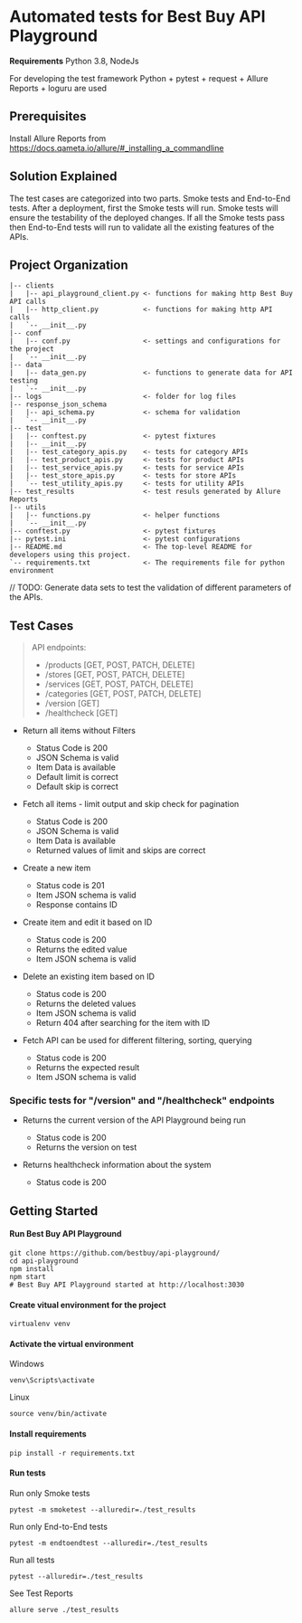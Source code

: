 # Automated tests for Best Buy API Playground

**Requirements**
Python 3.8, NodeJs

For developing the test framework Python + pytest + request + Allure Reports + loguru are used

## Prerequisites
Install Allure Reports from https://docs.qameta.io/allure/#_installing_a_commandline

## Solution Explained

The test cases are categorized into two parts. Smoke tests and End-to-End tests. 
After a deployment, first the Smoke tests will run. Smoke tests will ensure the 
testability of the deployed changes. If all the Smoke tests pass then End-to-End tests 
will run to validate all the existing features of the APIs.  

## Project Organization
```
|-- clients
|   |-- api_playground_client.py <- functions for making http Best Buy API calls         
|   |-- http_client.py           <- functions for making http API calls
|   `-- __init__.py
|-- conf
|   |-- conf.py                  <- settings and configurations for the project  
|   `-- __init__.py
|-- data
|   |-- data_gen.py              <- functions to generate data for API testing
|   `-- __init__.py
|-- logs                         <- folder for log files
|-- response_json_schema
|   |-- api_schema.py            <- schema for validation
|   `-- __init__.py
|-- test
|   |-- conftest.py              <- pytest fixtures
|   |-- __init__.py
|   |-- test_category_apis.py    <- tests for category APIs   
|   |-- test_product_apis.py     <- tests for product APIs
|   |-- test_service_apis.py     <- tests for service APIs
|   |-- test_store_apis.py       <- tests for store APIs
|   `-- test_utility_apis.py     <- tests for utility APIs
|-- test_results                 <- test resuls generated by Allure Reports 
|-- utils
|   |-- functions.py             <- helper functions 
|   `-- __init__.py
|-- conftest.py                  <- pytest fixtures
|-- pytest.ini                   <- pytest configurations 
|-- README.md                    <- The top-level README for developers using this project.
`-- requirements.txt             <- The requirements file for python environment
```

// TODO: Generate data sets to test the validation of different parameters of the APIs.

## Test Cases

> API endpoints:
> * /products [GET, POST, PATCH, DELETE]
> * /stores [GET, POST, PATCH, DELETE]
> * /services [GET, POST, PATCH, DELETE]
> * /categories [GET, POST, PATCH, DELETE]
> * /version [GET]
> * /healthcheck [GET]

* Return all items without Filters
    * Status Code is 200
    * JSON Schema is valid
    * Item Data is available
    * Default limit is correct
    * Default skip is correct
    
* Fetch all items - limit output and skip check for pagination
    * Status Code is 200
    * JSON Schema is valid
    * Item Data is available
    * Returned values of limit and skips are correct
    
* Create a new item
    * Status code is 201
    * Item JSON schema is valid
    * Response contains ID
    
* Create item and edit it based on ID
    * Status code is 200
    * Returns the edited value
    * Item JSON schema is valid
    
* Delete an existing item based on ID
    * Status code is 200
    * Returns the deleted values
    * Item JSON schema is valid
    * Return 404 after searching for the item with ID
    
* Fetch API can be used for different filtering, sorting, querying
    * Status code is 200
    * Returns the expected result
    * Item JSON schema is valid
  
### Specific tests for "/version" and "/healthcheck" endpoints
* Returns the current version of the API Playground being run
    * Status code is 200
    * Returns the version on test

* Returns healthcheck information about the system
    * Status code is 200

## Getting Started

#### Run Best Buy API Playground
```
git clone https://github.com/bestbuy/api-playground/
cd api-playground
npm install
npm start
# Best Buy API Playground started at http://localhost:3030
```

#### Create vitual environment for the project
```commandline
virtualenv venv
```
#### Activate the virtual environment
Windows
```commandline
venv\Scripts\activate
```
Linux
```commandline
source venv/bin/activate
```
#### Install requirements

```commandline
pip install -r requirements.txt
```

#### Run tests
Run only Smoke tests

```
pytest -m smoketest --alluredir=./test_results
```

Run only End-to-End tests

```
pytest -m endtoendtest --alluredir=./test_results
```

Run all tests
```
pytest --alluredir=./test_results
```

See Test Reports
```
allure serve ./test_results
```
